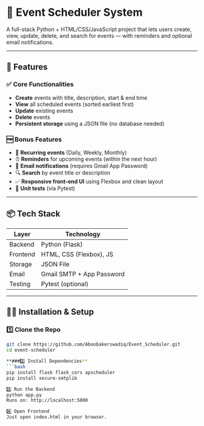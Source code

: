 # 📅 Event Scheduler System

A full-stack Python + HTML/CSS/JavaScript project that lets users create, view, update, delete, and search for events — with reminders and optional email notifications.

---

## 🚀 Features

### ✅ Core Functionalities
- **Create** events with title, description, start & end time
- **View** all scheduled events (sorted earliest first)
- **Update** existing events
- **Delete** events
- **Persistent storage** using a JSON file (no database needed)

### 🆓 Bonus Features
- 🔁 **Recurring events** (Daily, Weekly, Monthly)
- ⏰ **Reminders** for upcoming events (within the next hour)
- 📩 **Email notifications** (requires Gmail App Password)
- 🔍 **Search** by event title or description
- ✅ **Responsive front-end UI** using Flexbox and clean layout
- 🧪 **Unit tests** (via Pytest)

---

## 📦 Tech Stack

| Layer      | Technology                  |
|------------|-----------------------------|
| Backend    | Python (Flask)              |
| Frontend   | HTML, CSS (Flexbox), JS     |
| Storage    | JSON File                   |
| Email      | Gmail SMTP + App Password   |
| Testing    | Pytest (optional)           |

---

## 🧑‍💻 Installation & Setup

### 1️⃣ Clone the Repo
```bash
git clone https://github.com/Aboobakerswadiq/Event_Scheduler.git
cd event-scheduler

**###2️⃣ Install Dependencies**
```bash
pip install flask flask_cors apscheduler
pip install secure-smtplib

3️⃣ Run the Backend
python app.py
Runs on: http://localhost:5000

4️⃣ Open Frontend
Just open index.html in your browser.



